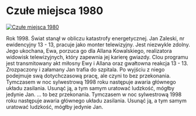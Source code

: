Czułe miejsca 1980 
=============
[![Czułe miejsca 1980 ](http://vidos.pl/images/player.gif)](http://vidos.pl/czule-miejsca-1980)

 Rok 1998. Świat stanął w obliczu katastrofy energetycznej. Jan Zaleski, nr ewidencyjny 13 - 13, pracuje jako monter telewizyjny. Jest niezwykle zdolny. Jego ukochana, Ewa, porzuca go dla Allana Kowalskiego, realizatora widowisk telewizyjnych, który zapewnia jej karierę gwiazdy. Clou programu jest transmitowany akt miłosny Ewy i Allana oraz gwałtowna reakcja 13 - 13. Zrozpaczony i załamany Jan trafia do szpitala. Po wyjściu z niego podejmuje swą dotychczasową pracę, ale czyni to bez przekonania. Tymczasem w noc sylwestrową 1998 roku następuje awaria głównego układu zasilania. Usunąć ją, a tym samym uratować ludzkość, mógłby jedynie Jan.   ... to bez przekonania. Tymczasem w noc sylwestrową 1998 roku następuje awaria głównego układu zasilania. Usunąć ją, a tym samym uratować ludzkość, mógłby jedynie Jan.
